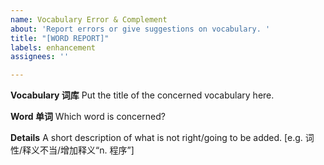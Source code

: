 ```yaml
---
name: Vocabulary Error & Complement
about: 'Report errors or give suggestions on vocabulary. '
title: "[WORD REPORT]"
labels: enhancement
assignees: ''

---
```


**Vocabulary 词库**
Put the title of the concerned vocabulary here.

**Word 单词**
Which word is concerned? 

**Details**
A short description of what is not right/going to be added.
[e.g. 词性/释义不当/增加释义“n. 程序”]

